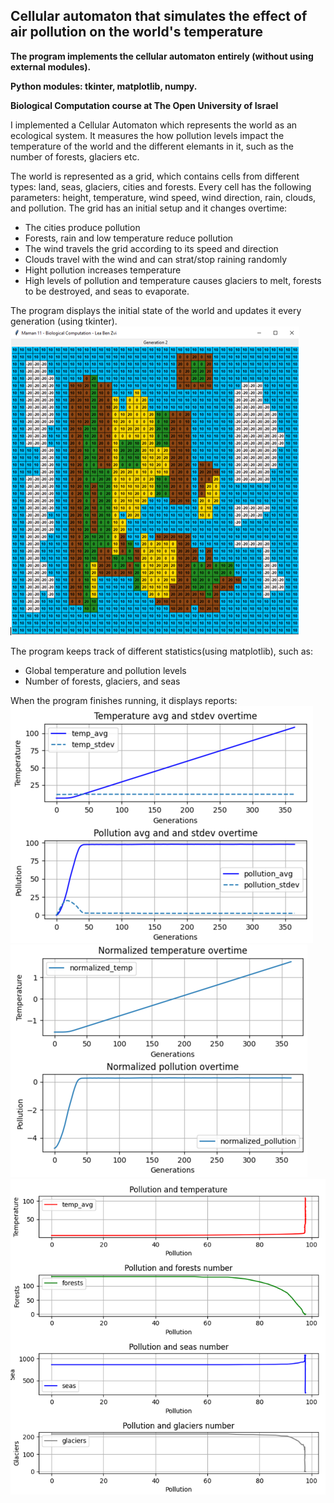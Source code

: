Cellular automaton that simulates the effect of air pollution on the world's temperature
-----------
**The program implements the cellular automaton entirely (without using external modules).**

**Python modules: tkinter, matplotlib, numpy.**

**Biological Computation course at The Open University of Israel**

I implemented a Cellular Automaton which represents the world as an ecological system. It measures the how pollution levels impact the temperature of the world and the different elemants in it, such as the number of forests, glaciers etc.

The world is represented as a grid, which contains cells from different types: land, seas, glaciers, cities and forests. Every cell has the following parameters: height, temperature, wind speed, wind direction, rain, clouds, and pollution.
The grid has an initial setup and it changes overtime:
- The cities produce pollution
- Forests, rain and low temperature reduce pollution
- The wind travels the grid according to its speed and direction
- Clouds travel with the wind and can strat/stop raining randomly
- Hight pollution increases temperature
- High levels of pollution and temperature causes glaciers to melt, forests to be destroyed, and seas to evaporate.

The program displays the initial state of the world and updates it every generation (using tkinter).
![alt text](https://github.com/belea7/Ecosystem_Cellular_Automaton/blob/main/picures/view.PNG?raw=true)

The program keeps track of different statistics(using matplotlib), such as:
- Global temperature and pollution levels
- Number of forests, glaciers, and seas

When the program finishes running, it displays reports:
![alt text](https://github.com/belea7/Ecosystem_Cellular_Automaton/blob/main/picures/average%20temperature%20and%20pollution.PNG?raw=true)
![alt text](https://github.com/belea7/Ecosystem_Cellular_Automaton/blob/main/picures/normalized%20temperature%20and%20pollution.PNG?raw=true)
![alt text](https://github.com/belea7/Ecosystem_Cellular_Automaton/blob/main/picures/pollution%20effect%20on%20the%20world.PNG?raw=true)
